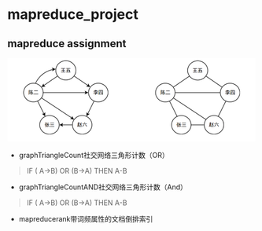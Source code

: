 # mapreduce_project
## mapreduce assignment

![社交网络图](/triangle.png)

* graphTriangleCount社交网络三角形计数（OR）

> IF ( A→B) OR (B→A) THEN A-B

* graphTriangleCountAND社交网络三角形计数（And）

> IF ( A→B) OR (B→A) THEN A-B

* mapreducerank带词频属性的文档倒排索引
